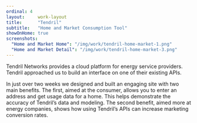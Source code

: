 ```yaml
---
ordinal: 4
layout:     work-layout
title:      "Tendril"
subtitle:   "Home and Market Consumption Tool"
showOnHome: true
screenshots:
  "Home and Market Home": "/img/work/tendril-home-market-1.png"
  "Home and Market Detail": "/img/work/tendril-home-market-3.png"
---
```


Tendril Networks provides a cloud platform for energy service providers. Tendril approached us to build an interface on one of their existing APIs.

In just over two weeks we designed and built an engaging site with two main benefits. The first, aimed at the consumer, allows you to enter an address and get usage data for a home. This helps demonstrate the accuracy of Tendril’s data and modeling. The second benefit, aimed more at energy companies, shows how using Tendril’s APIs can increase marketing conversion rates.
